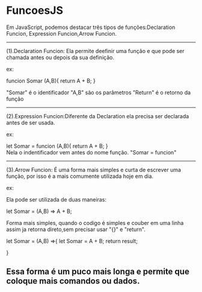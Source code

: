 # FuncoesJS
Em JavaScript, podemos destacar três tipos de funçôes:Declaration Funcion, Expression Funcion,Arrow Funcion.

----------------------------------------------
(1).Declaration Funcion: Ela permite deefinir uma função e que pode ser chamada antes ou depois da sua definição.


  ex: 

  funcion Somar (A,B){
    return A + B;
  } 

"Somar" é o identificador 
"A,B" são os parâmetros
"Return" é o retorno da função

----------------------------------------------
(2).Expression Funcion:Diferente da Declaration ela precisa ser declarada antes de ser usada.

  ex: 

let Somar = funcion (A,B){
    return A + B;
  }                                                         
Nela o indentificador vem antes do nome função.
"Somar = funcion"

----------------------------------------------
(3).Arrow Funcion: É uma forma mais simples e curta de escrever uma função, por isso é a mais comumente utilizada hoje em dia.

  ex: 

Ela pode ser utilizada de duas maneiras:


let Somar =  (A,B) => A + B;

Forma mais simples, quando o codigo é simples e couber em uma linha assim ja retorna direto,sem precisar usar "{}" e "return".

let Somar =  (A,B) =>{
    let Somar = A + B;
    return result;
    
}

Essa forma é um puco mais longa e permite que coloque mais comandos ou dados.
--------------------------------------------


